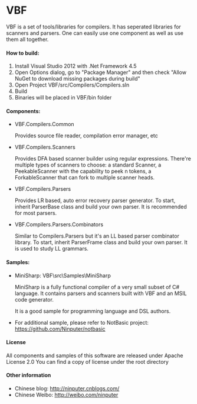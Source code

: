 VBF
========

VBF is a set of tools/libraries for compilers. It has seperated libraries for scanners and parsers. One can easily use one component as well as use them all together.

#### How to build:
1. Install Visual Studio 2012 with .Net Framework 4.5
2. Open Options dialog, go to "Package Manager" and then check "Allow NuGet to download missing packages during build"
3. Open Project VBF/src/Compilers/Compilers.sln
4. Build
5. Binaries will be placed in VBF/bin folder

#### Components:
* VBF.Compilers.Common

	Provides source file reader, compilation error manager, etc

* VBF.Compilers.Scanners

	Provides DFA based scanner builder using regular expressions. There're multiple types of scanners to choose: a standard Scanner, a PeekableScanner with the capability to peek n tokens, a ForkableScanner that can fork to multiple scanner heads.

* VBF.Compilers.Parsers

	Provides LR based, auto error recovery parser generator. To start, inherit ParserBase<T> class and build your own parser. It is recommended for most parsers.

* VBF.Compilers.Parsers.Combinators

	Similar to Compilers.Parsers but it's an LL based parser combinator library. To start, inherit ParserFrame<T> class and build your own parser. It is used to study LL grammars.

#### Samples:
* MiniSharp: VBF\src\Samples\MiniSharp

	MiniSharp is a fully functional compiler of a very small subset of C# language. It contains parsers and scanners built with VBF and an MSIL code generator.
	
	It is a good sample for programming language and DSL authors.

* For additional sample, please refer to NotBasic project: https://github.com/Ninputer/notbasic

#### License

All components and samples of this software are released under Apache License 2.0
You can find a copy of license under the root directory

#### Other information
* Chinese blog: http://ninputer.cnblogs.com/
* Chinese Weibo: http://weibo.com/ninputer